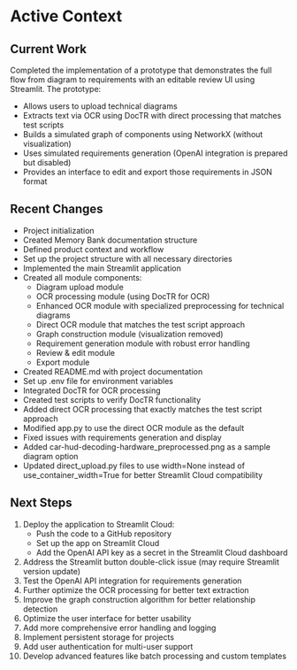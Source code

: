 # Active Context

## Current Work
Completed the implementation of a prototype that demonstrates the full flow from diagram to requirements with an editable review UI using Streamlit. The prototype:
- Allows users to upload technical diagrams
- Extracts text via OCR using DocTR with direct processing that matches test scripts
- Builds a simulated graph of components using NetworkX (without visualization)
- Uses simulated requirements generation (OpenAI integration is prepared but disabled)
- Provides an interface to edit and export those requirements in JSON format

## Recent Changes
- Project initialization
- Created Memory Bank documentation structure
- Defined product context and workflow
- Set up the project structure with all necessary directories
- Implemented the main Streamlit application
- Created all module components:
  - Diagram upload module
  - OCR processing module (using DocTR for OCR)
  - Enhanced OCR module with specialized preprocessing for technical diagrams
  - Direct OCR module that matches the test script approach
  - Graph construction module (visualization removed)
  - Requirement generation module with robust error handling
  - Review & edit module
  - Export module
- Created README.md with project documentation
- Set up .env file for environment variables
- Integrated DocTR for OCR processing
- Created test scripts to verify DocTR functionality
- Added direct OCR processing that exactly matches the test script approach
- Modified app.py to use the direct OCR module as the default
- Fixed issues with requirements generation and display
- Added car-hud-decoding-hardware_preprocessed.png as a sample diagram option
- Updated direct_upload.py files to use width=None instead of use_container_width=True for better Streamlit Cloud compatibility

## Next Steps
1. Deploy the application to Streamlit Cloud:
   - Push the code to a GitHub repository
   - Set up the app on Streamlit Cloud
   - Add the OpenAI API key as a secret in the Streamlit Cloud dashboard
2. Address the Streamlit button double-click issue (may require Streamlit version update)
3. Test the OpenAI API integration for requirements generation
4. Further optimize the OCR processing for better text extraction
5. Improve the graph construction algorithm for better relationship detection
6. Optimize the user interface for better usability
7. Add more comprehensive error handling and logging
8. Implement persistent storage for projects
9. Add user authentication for multi-user support
10. Develop advanced features like batch processing and custom templates
